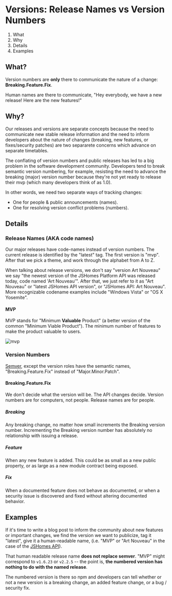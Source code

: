 # Versions: Release Names vs Version Numbers

1. What
1. Why
1. Details
1. Examples

## What?

Version numbers are **only** there to communicate the nature of a change: **Breaking.Feature.Fix**.

Human names are there to communicate, "Hey everybody, we have a new release! Here are the new features!"

## Why?

Our releases and versions are separate concepts because the need to communicate new stable release information and the need to inform developers about the nature of changes (breaking, new features, or fixes/security patches) are two separarete concerns which advance on separate timetables.

The conflating of version numbers and public releases has led to a big problem in the software development community. Developers tend to break semantic version numbering, for example, resisting the need to advance the breaking (major) version number because they're not yet ready to release their mvp (which many developers think of as 1.0).

In other words, we need two separate ways of tracking changes:

* One for people & public announcements (names).
* One for resolving version conflict problems (numbers).

## Details

### Release Names (AKA code names)

Our major releases have code-names instead of version numbers. The current release is identified by the "latest" tag. The first version is "mvp". After that we pick a theme, and work through the alphabet from A to Z.

When talking about release versions, we don't say "version Art Nouveau" we say "the newest version of the JSHomes Platform API was released today, code named 'Art Nouveau'". After that, we just refer to it as "Art Nouveau" or "latest JSHomes API version", or "JSHomes API: Art Nouveau". More recognizable codename examples include "Windows Vista" or "OS X Yosemite".


#### MVP

MVP stands for "Minimum **Valuable** Product" (a better version of the common "Minimum Viable Product"). The minimum number of features to make the product valuable to users.

![mvp](https://cloud.githubusercontent.com/assets/364727/8585378/4222fd84-259e-11e5-804c-33ec952ca88d.png)


### Version Numbers

[Semver](http://semver.org), except the version roles have the semantic names, "Breaking.Feature.Fix" instead of "Major.Minor.Patch". 


#### Breaking.Feature.Fix

We don't decide what the version will be. The API changes decide. Version numbers are for computers, not people. Release names are for people.

##### Breaking

Any breaking change, no matter how small increments the Breaking version number. Incrementing the Breaking version number has absolutely no relationship with issuing a release.

##### Feature

When any new feature is added. This could be as small as a new public property, or as large as a new module contract being exposed.

##### Fix

When a documented feature does not behave as documented, or when a security issue is discovered and fixed without altering documented behavior.



## Examples

If it's time to write a blog post to inform the community about new features or important changes, we find the version we want to publicize, tag it "latest", give it a human-readable name, (i.e. "MVP" or "Art Nouveau" in the case of the [JSHomes API](https://github.com/jshomes/jshomes-platform-api/blob/master/docs/contributing/versions/index.md#release-names)).

That human readable release name **does not replace semver**. "MVP" might correspond to `v1.6.23` or `v2.2.5` -- the point is, **the numbered version has nothing to do with the named release**.

The numbered version is there so npm and developers can tell whether or not a new version is a breaking change, an added feature change, or a bug / security fix.


